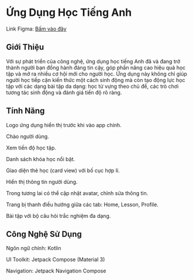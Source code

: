 # Ứng Dụng Học Tiếng Anh
Link Figma: [Bấm vào đây](https://www.figma.com/design/m41a9iB0yxJ5JFx8DaJ1ks/EnLearn-App--LTDD-?node-id=9-64868&p=f&t=RvhdZF11tgLWu4Jz-0)
## Giới Thiệu
Với sự phát triển của công nghệ, ứng dụng học tiếng Anh đã và đang trở thành người bạn đồng hành đáng tin cậy, góp phần nâng cao hiệu quả học tập và mở ra nhiều cơ hội mới cho người học. Ứng dụng này không chỉ giúp người học tiếp cận kiến thức một cách sinh động mà còn tạo động lực học tập với các dạng bài tập da dạng: học từ vựng theo chủ đề, các trò chơi tương tác sinh động và đánh giá tiến độ rõ ràng.

## Tính Năng
Logo ứng dụng hiển thị trước khi vào app chính.

Chào người dùng.

Xem tiến độ học tập.

Danh sách khóa học nổi bật.

Giao diện thẻ học (card view) với bố cục hợp lí.

Hiển thị thông tin người dùng.

Trong tương lai có thể cập nhật avatar, chỉnh sửa thông tin.

Trang bị thanh điều hướng giữa các tab: Home, Lesson, Profile.

Bài tập với bộ câu hỏi trắc nghiệm đa dạng.

## Công Nghệ Sử Dụng
Ngôn ngữ chính:	Kotlin

UI Toolkit: Jetpack Compose (Material 3)

Navigation:	Jetpack Navigation Compose
